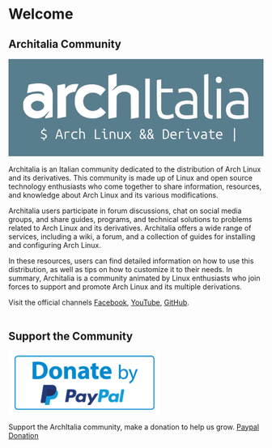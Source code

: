 # Welcome

## Architalia Community



![image](../images/logo/logo2.png)

Architalia is an Italian community dedicated to the distribution of Arch Linux and its derivatives. This community is made up of Linux and open source technology enthusiasts who come together to share information, resources, and knowledge about Arch Linux and its various modifications.

Architalia users participate in forum discussions, chat on social media groups, and share guides, programs, and technical solutions to problems related to Arch Linux and its derivatives. Architalia offers a wide range of services, including a wiki, a forum, and a collection of guides for installing and configuring Arch Linux.

In these resources, users can find detailed information on how to use this distribution, as well as tips on how to customize it to their needs. In summary, Architalia is a community animated by Linux enthusiasts who join forces to support and promote Arch Linux and its multiple derivations.

Visit the official channels [Facebook](https://www.facebook.com/groups/architalia), [YouTube](https://www.youtube.com/@ArchItalia), [GitHub](https://github.com/ArchItalia).
<br><br>


## Support the Community

![iso](../images/pp.png)

Support the ArchItalia community, make a donation to help us grow.
[Paypal Donation](https://www.paypal.com/donate/?hosted_button_id=3C4YAF9NXMEWL)

<br><br>



